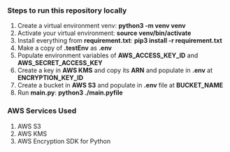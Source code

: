 ### Steps to run this repository locally

<ol>
  <li>Create a virtual environment venv: <strong>python3 -m venv venv</strong></li>
  <li>Activate your virtual environment: <strong>source venv/bin/activate</strong></li>
  <li>Install everything from <strong>requirement.txt</strong>: <strong>pip3 install -r requirement.txt</strong></li>
  <li>Make a copy of <strong>.testEnv</strong> as <strong>.env</strong></li>
  <li>Populate environment variables of <strong>AWS_ACCESS_KEY_ID</strong> and <strong>AWS_SECRET_ACCESS_KEY</strong></li>
  <li>Create a key in <strong>AWS KMS</strong> and copy its <strong>ARN</strong> and populate in <strong>.env</strong> at <strong>ENCRYPTION_KEY_ID</strong></li>
  <li>Create a bucket in <strong>AWS S3</strong> and populate in <strong>.env</strong> file at <strong>BUCKET_NAME</strong></li>
  <li>Run <strong>main.py</strong>: <strong>python3 ./main.pyfile</strong></li>
</ol>

### AWS Services Used

<ol>
  <li>AWS S3</li>
  <li>AWS KMS</li>
  <li>AWS Encryption SDK for Python</li>
</ol>
    
